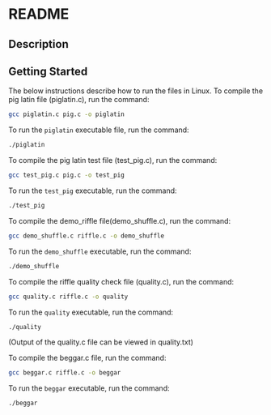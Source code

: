 # README

## Description

  
## Getting Started
The below instructions describe how to run the files in Linux.
To compile the pig latin file (piglatin.c), run the command:

```bash
gcc piglatin.c pig.c -o piglatin
```
To run the ```piglatin``` executable file, run the command:
```bash
./piglatin
```


To compile the pig latin test file (test_pig.c), run the command:

```bash
gcc test_pig.c pig.c -o test_pig
```

To run the ```test_pig``` executable, run the command:
```bash
./test_pig
```


To compile the demo_riffle file(demo_shuffle.c), run the command:
```bash
gcc demo_shuffle.c riffle.c -o demo_shuffle
```

To run the ```demo_shuffle``` executable, run the command:
```bash
./demo_shuffle
```
  

To compile the riffle quality check file (quality.c), run the command:
```bash
gcc quality.c riffle.c -o quality
```

To run the ```quality``` executable, run the command:
```bash
./quality
```

(Output of the quality.c file can be viewed in quality.txt)
  

To compile the beggar.c file, run the command:
```bash
gcc beggar.c riffle.c -o beggar
```

To run the ```beggar``` executable, run the command:
```bash
./beggar
```
